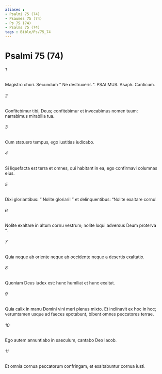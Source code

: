 ```yaml
---
aliases : 
- Psalmi 75 (74)
- Psaumes 75 (74)
- Ps 75 (74)
- Psalms 75 (74)
tags : Bible/Ps/75_74
---
```


# Psalmi 75 (74)

###### 1
Magistro chori. Secundum " Ne destruxeris ". PSALMUS. Asaph. Canticum.
###### 2
Confitebimur tibi, Deus; confitebimur et invocabimus nomen tuum: narrabimus mirabilia tua.
###### 3
Cum statuero tempus, ego iustitias iudicabo.
###### 4
Si liquefacta est terra et omnes, qui habitant in ea, ego confirmavi columnas eius.
###### 5
Dixi gloriantibus: “ Nolite gloriari! ” et delinquentibus: “Nolite exaltare cornu!
###### 6
Nolite exaltare in altum cornu vestrum; nolite loqui adversus Deum proterva ”.
###### 7
Quia neque ab oriente neque ab occidente neque a desertis exaltatio.
###### 8
Quoniam Deus iudex est: hunc humiliat et hunc exaltat.
###### 9
Quia calix in manu Domini vini meri plenus mixto. Et inclinavit ex hoc in hoc; verumtamen usque ad faeces epotabunt, bibent omnes peccatores terrae.
###### 10
Ego autem annuntiabo in saeculum, cantabo Deo Iacob.
###### 11
Et omnia cornua peccatorum confringam, et exaltabuntur cornua iusti.
